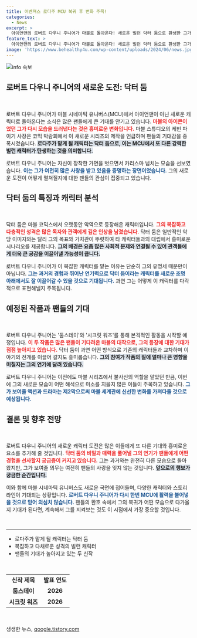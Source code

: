 ```yaml
---
title: 어벤져스 로다주 MCU 복귀 후 변화 주목!
categories:
  - News
excerpt: >
  아이언맨의 로버트 다우니 주니어가 마블로 돌아온다! 새로운 빌런 닥터 둠으로 환생한 그가 2026년 어벤져스 시리즈에 등장, 팬들의 기대를 한껏 고조시킨다. 새로운 마스크, 같은 의무라는 그의 말처럼 과연 그는 마블의 구세주로 재림할까?
feature_text: >
  아이언맨의 로버트 다우니 주니어가 마블로 돌아온다! 새로운 빌런 닥터 둠으로 환생한 그가 2026년 어벤져스 시리즈에 등장, 팬들의 기대를 한껏 고조시킨다. 새로운 마스크, 같은 의무라는 그의 말처럼 과연 그는 마블의 구세주로 재림할까?
image: 'https://www.behealthy4u.com/wp-content/uploads/2024/06/news.jpg'
---
```


<p><img src="https://www.behealthy4u.com/wp-content/uploads/2024/06/news.jpg" alt="info 속보" /></p>

<h2 data-ke-size="size26">로버트 다우니 주니어의 새로운 도전: 닥터 둠</h2>

<p data-ke-size="size16">&nbsp;</p>

<p>로버트 다우니 주니어가 마블 시네마틱 유니버스(MCU)에서 아이언맨이 아닌 새로운 캐릭터로 돌아온다는 소식은 많은 팬들에게 큰 기대를 안기고 있습니다. <b><span style="color: #ee2323;">마블의 아이콘이었던 그가 다시 모습을 드러낸다는 것은 흥미로운 변화입니다.</span></b> 마블 스튜디오의 케빈 파이기 사장은 코믹 박람회에서 이 새로운 시리즈의 제작을 언급하며 팬들의 기대감을 증폭시켰습니다. <b><span style="background-color: #21538527;">로다주가 맡게 될 캐릭터는 닥터 둠으로, 이는 MCU에서 또 다른 강력한 빌런 캐릭터가 탄생하는 것을 의미합니다.</span></b> </p>

<p>로버트 다우니 주니어는 자신이 장착한 가면을 벗으면서 카리스마 넘치는 모습을 선보였습니다. <b><span style="color: #1a5490;">이는 그가 여전히 많은 사랑을 받고 있음을 증명하는 장면이었습니다.</span></b> 그의 새로운 도전이 어떻게 펼쳐질지에 대한 팬들의 관심이 집중되고 있습니다. </p>

<h2 data-ke-size="size26">닥터 둠의 특징과 캐릭터 분석</h2>

<p data-ke-size="size16">&nbsp;</p>

<p>닥터 둠은 마블 코믹스에서 오랫동안 악역으로 등장해온 캐릭터입니다. <b><span style="color: #ee2323;">그의 복잡하고 다층적인 성격은 많은 독자와 관객에게 깊은 인상을 남겼습니다.</span></b> 닥터 둠은 일반적인 악당 이미지와는 달리 그의 목표와 가치관이 뚜렷하여 타 캐릭터들과의 대립에서 흥미로운 시나리오를 제공합니다. <b><span style="background-color: #21538527;">그의 배경은 요즘 많은 사회적 문제와 연결될 수 있어 관객들에게 더욱 큰 공감을 이끌어낼 가능성이 큽니다.</span></b> </p>

<p>로버트 다우니 주니어가 이 복잡한 캐릭터를 맡는 이유는 단순히 그의 유명세 때문만이 아닙니다. <b><span style="color: #1a5490;">그는 과거의 경험과 뛰어난 연기력으로 닥터 둠이라는 캐릭터를 새로운 조명 아래에서도 잘 이끌어갈 수 있을 것으로 기대됩니다.</span></b> 과연 그는 어떻게 이 캐릭터를 다각적으로 표현해낼지 주목됩니다. </p>

<h2 data-ke-size="size26">예정된 작품과 팬들의 기대</h2>

<p data-ke-size="size16">&nbsp;</p>

<p>로버트 다우니 주니어는 '둠스데이'와 '시크릿 워즈'를 통해 본격적인 활동을 시작할 예정입니다. <b><span style="color: #ee2323;">이 두 작품은 많은 팬들이 기다려온 마블의 대작으로, 그의 등장에 대한 기대가 점점 높아지고 있습니다.</span></b> 닥터 둠이 과연 어떤 방식으로 기존의 캐릭터들과 교차하며 이야기의 전개를 이끌어 갈지도 흥미롭습니다. <b><span style="background-color: #21538527;">그의 참여가 작품의 질에 얼마나 큰 영향을 미칠지는 그의 연기에 달려 있습니다.</span></b> </p>

<p>로버트 다우니 주니어는 이전에도 마블 시리즈에서 불사신의 역할을 맡았던 만큼, 이번에 그의 새로운 모습이 어떤 해석으로 미소를 지을지 많은 이들이 주목하고 있습니다. <b><span style="color: #1a5490;">그가 보여줄 액션과 드라마는 제2막으로써 마블 세계관에 신선한 변화를 가져다줄 것으로 예상됩니다.</span></b> </p>

<h2 data-ke-size="size26">결론 및 향후 전망</h2>

<p data-ke-size="size16">&nbsp;</p>

<p>로버트 다우니 주니어의 새로운 캐릭터 도전은 많은 이들에게 또 다른 기대와 흥미로운 요소를 추가해 줄 것입니다. <b><span style="color: #ee2323;">닥터 둠의 비밀과 매력을 풀어낼 그의 연기가 팬들에게 어떤 경험을 선사할지 궁금증이 커지고 있습니다.</span></b> 그는 과거와는 완전히 다른 모습으로 돌아왔지만, 그가 보여줄 의무는 여전히 팬들의 사랑을 잊지 않는 것입니다. <b><span style="background-color: #21538527;">앞으로의 행보가 궁금한 순간입니다.</span></b> </p>

<p>이와 함께 마블 시네마틱 유니버스도 새로운 국면에 접어들며, 다양한 캐릭터와 스토리라인이 기대되는 상황입니다. <b><span style="color: #1a5490;">로버트 다우니 주니어가 다시 한번 MCU에 활력을 불어넣을 것으로 믿어 의심치 않습니다.</span></b> 팬들의 환호 속에서 그의 복귀가 어떤 모습으로 다가올지 기대가 된다면, 계속해서 그를 지켜보는 것도 이 시점에서 가장 중요할 것입니다. </p>

<p data-ke-size="size16">&nbsp;</p>

<hr />

<ul>
    <li>로다주가 맡게 될 캐릭터는 닥터 둠</li>
    <li>복잡하고 다채로운 성격의 빌런 캐릭터</li>
    <li>팬들의 기대가 높아지고 있는 두 신작</li>
</ul>

<p data-ke-size="size16">&nbsp;</p>

<table>
    <tr>
        <td style="text-align: center; height: 17px;"><b>신작 제목</b></td>
        <td style="text-align: center; height: 17px;"><b>발표 연도</b></td>
    </tr>
    <tr>
        <td style="text-align: center; height: 17px;"><b>둠스데이</b></td>
        <td style="text-align: center; height: 17px;"><b>2026</b></td>
    </tr>
    <tr>
        <td style="text-align: center; height: 17px;"><b>시크릿 워즈</b></td>
        <td style="text-align: center; height: 17px;"><b>2026</b></td>
    </tr>
</table>

<p data-ke-size="size16">&nbsp;</p>
생생한 뉴스, <a href="https://qoogle.tistory.com" rel="dofollow">qoogle.tistory.com</a>


